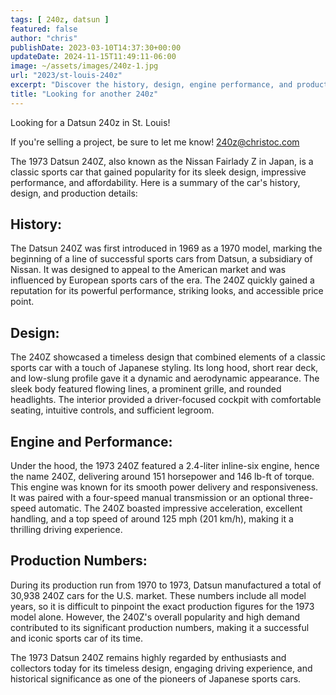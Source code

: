 ```yaml
---
tags: [ 240z, datsun ]
featured: false
author: "chris"
publishDate: 2023-03-10T14:37:30+00:00
updateDate: 2024-11-15T11:49:11-06:00
image: ~/assets/images/240z-1.jpg
url: "2023/st-louis-240z"
excerpt: "Discover the history, design, engine performance, and production details of the 1973 Datsun 240Z in our blog post. We delve into the captivating story of this timeless sports car, known for its sleek body, powerful engine, and its pivotal role in the world of Japanese sports cars. Ideal for classic car enthusiasts or potential buyers."
title: "Looking for another 240z"
---
```


Looking for a Datsun 240z in St. Louis!

If you're selling a project, be sure to let me know! [240z@christoc.com](mailto:240z@christoc.com)

The 1973 Datsun 240Z, also known as the Nissan Fairlady Z in Japan, is a classic sports car that gained popularity for its sleek design, impressive performance, and affordability. Here is a summary of the car's history, design, and production details:

## History:
The Datsun 240Z was first introduced in 1969 as a 1970 model, marking the beginning of a line of successful sports cars from Datsun, a subsidiary of Nissan. It was designed to appeal to the American market and was influenced by European sports cars of the era. The 240Z quickly gained a reputation for its powerful performance, striking looks, and accessible price point.

## Design:
The 240Z showcased a timeless design that combined elements of a classic sports car with a touch of Japanese styling. Its long hood, short rear deck, and low-slung profile gave it a dynamic and aerodynamic appearance. The sleek body featured flowing lines, a prominent grille, and rounded headlights. The interior provided a driver-focused cockpit with comfortable seating, intuitive controls, and sufficient legroom.

## Engine and Performance:
Under the hood, the 1973 240Z featured a 2.4-liter inline-six engine, hence the name 240Z, delivering around 151 horsepower and 146 lb-ft of torque. This engine was known for its smooth power delivery and responsiveness. It was paired with a four-speed manual transmission or an optional three-speed automatic. The 240Z boasted impressive acceleration, excellent handling, and a top speed of around 125 mph (201 km/h), making it a thrilling driving experience.

## Production Numbers:
During its production run from 1970 to 1973, Datsun manufactured a total of 30,938 240Z cars for the U.S. market. These numbers include all model years, so it is difficult to pinpoint the exact production figures for the 1973 model alone. However, the 240Z's overall popularity and high demand contributed to its significant production numbers, making it a successful and iconic sports car of its time.

The 1973 Datsun 240Z remains highly regarded by enthusiasts and collectors today for its timeless design, engaging driving experience, and historical significance as one of the pioneers of Japanese sports cars.
